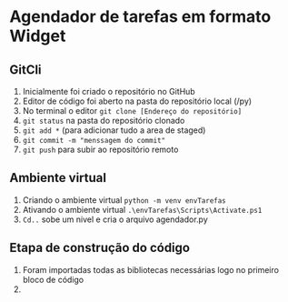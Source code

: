 # Agendador de tarefas em formato Widget

## GitCli
1. Inicialmente foi criado o repositório no GitHub
2. Editor de código foi aberto na pasta do repositório local (/py)
3. No terminal o editor `git clone [Endereço do repositório]`
4. `git status` na pasta do repositório clonado
5. `git add *` (para adicionar tudo a area de staged)
6. `git commit -m "menssagem do commit"`
7. `git push` para subir ao repositório remoto

## Ambiente virtual
1. Criando o ambiente virtual `python -m venv envTarefas`
2. Ativando o ambiente virtual `.\envTarefas\Scripts\Activate.ps1`
3. `Cd..` sobe um nivel e cria o arquivo agendador.py

## Etapa de construção do código
1. Foram importadas todas as bibliotecas necessárias logo no primeiro bloco de código
2. 